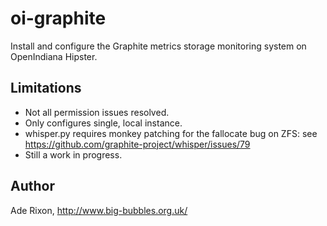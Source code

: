 oi-graphite
===========

Install and configure the Graphite metrics storage monitoring system on
OpenIndiana Hipster.


Limitations
-----------

 * Not all permission issues resolved.
 * Only configures single, local instance.
 * whisper.py requires monkey patching for the fallocate bug on ZFS: see
   https://github.com/graphite-project/whisper/issues/79
 * Still a work in progress.


Author
------

Ade Rixon, http://www.big-bubbles.org.uk/
